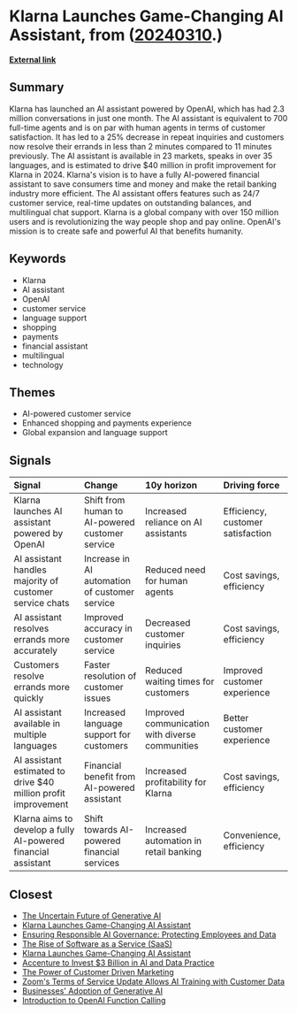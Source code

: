 # __Klarna Launches Game-Changing AI Assistant__, from ([20240310](https://kghosh.substack.com/p/20240310).)

__[External link](https://www.klarna.com/international/press/klarna-ai-assistant-handles-two-thirds-of-customer-service-chats-in-its-first-month/?utm_source=substack&utm_medium=email)__



## Summary

Klarna has launched an AI assistant powered by OpenAI, which has had 2.3 million conversations in just one month. The AI assistant is equivalent to 700 full-time agents and is on par with human agents in terms of customer satisfaction. It has led to a 25% decrease in repeat inquiries and customers now resolve their errands in less than 2 minutes compared to 11 minutes previously. The AI assistant is available in 23 markets, speaks in over 35 languages, and is estimated to drive $40 million in profit improvement for Klarna in 2024. Klarna's vision is to have a fully AI-powered financial assistant to save consumers time and money and make the retail banking industry more efficient. The AI assistant offers features such as 24/7 customer service, real-time updates on outstanding balances, and multilingual chat support. Klarna is a global company with over 150 million users and is revolutionizing the way people shop and pay online. OpenAI's mission is to create safe and powerful AI that benefits humanity.

## Keywords

* Klarna
* AI assistant
* OpenAI
* customer service
* language support
* shopping
* payments
* financial assistant
* multilingual
* technology

## Themes

* AI-powered customer service
* Enhanced shopping and payments experience
* Global expansion and language support

## Signals

| Signal                                                         | Change                                          | 10y horizon                                     | Driving force                     |
|:---------------------------------------------------------------|:------------------------------------------------|:------------------------------------------------|:----------------------------------|
| Klarna launches AI assistant powered by OpenAI                 | Shift from human to AI-powered customer service | Increased reliance on AI assistants             | Efficiency, customer satisfaction |
| AI assistant handles majority of customer service chats        | Increase in AI automation of customer service   | Reduced need for human agents                   | Cost savings, efficiency          |
| AI assistant resolves errands more accurately                  | Improved accuracy in customer service           | Decreased customer inquiries                    | Cost savings, efficiency          |
| Customers resolve errands more quickly                         | Faster resolution of customer issues            | Reduced waiting times for customers             | Improved customer experience      |
| AI assistant available in multiple languages                   | Increased language support for customers        | Improved communication with diverse communities | Better customer experience        |
| AI assistant estimated to drive $40 million profit improvement | Financial benefit from AI-powered assistant     | Increased profitability for Klarna              | Cost savings, efficiency          |
| Klarna aims to develop a fully AI-powered financial assistant  | Shift towards AI-powered financial services     | Increased automation in retail banking          | Convenience, efficiency           |

## Closest

* [The Uncertain Future of Generative AI](f35afe43c2e3b465b8ed4b00023cb0ac)
* [Klarna Launches Game-Changing AI Assistant](b15a8c5cc8e0bed49f5aa1dae25ab026)
* [Ensuring Responsible AI Governance: Protecting Employees and Data](d4390e62256a0c3c19306c1ebc3ffb5b)
* [The Rise of Software as a Service (SaaS)](62f0c80f0091e9b15465cd516137b05e)
* [Klarna Launches Game-Changing AI Assistant](b15a8c5cc8e0bed49f5aa1dae25ab026)
* [Accenture to Invest $3 Billion in AI and Data Practice](27843e5a73ef87ecc09722d675599621)
* [The Power of Customer Driven Marketing](f5a86c6c3c113719814d2772bea54508)
* [Zoom's Terms of Service Update Allows AI Training with Customer Data](3b96c74f728c6281fc7f1a045a5befc7)
* [Businesses' Adoption of Generative AI](767b74c90576473294b2c47568c0e355)
* [Introduction to OpenAI Function Calling](72b08d7579b6d295c27f039d6ee5a01d)